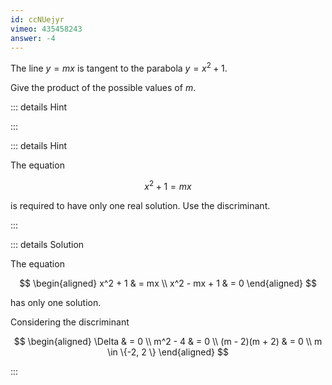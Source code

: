```yaml
---
id: ccNUejyr
vimeo: 435458243
answer: -4
---
```


The line $y = mx$ is tangent to the parabola $y = x^2 + 1$.

Give the product of the possible values of $m$.

<AnswerInput :answer="$frontmatter.answer" />

::: details Hint

<geogebra id="ue4hemms"></geogebra>

:::

::: details Hint

The equation

$$
x^2 + 1 = mx
$$

is required to have only one real solution. Use the discriminant.

:::

::: details Solution

The equation

$$
\begin{aligned}
x^2 + 1 & = mx \\
x^2 - mx + 1 & = 0
\end{aligned}
$$

has only one solution.

Considering the discriminant

$$
\begin{aligned}
\Delta & = 0 \\
m^2 - 4 & = 0 \\
(m - 2)(m + 2) & = 0 \\
m \in \{-2, 2 \}
\end{aligned}
$$

:::
